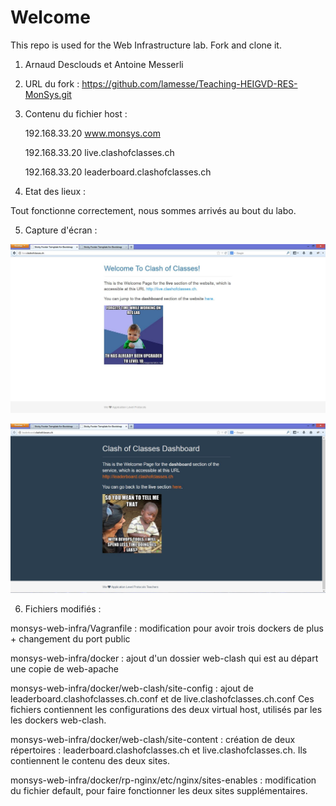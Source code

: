 Welcome
============================

This repo is used for the Web Infrastructure lab. Fork and clone it.

1. Arnaud Desclouds et Antoine Messerli

2. URL du fork : https://github.com/lamesse/Teaching-HEIGVD-RES-MonSys.git


3. Contenu du fichier host :

	192.168.33.20	www.monsys.com

	192.168.33.20	live.clashofclasses.ch

	192.168.33.20	leaderboard.clashofclasses.ch 


4. Etat des lieux :

Tout fonctionne correctement, nous sommes arrivés au bout du labo.

5. Capture d'écran : 

![](/img/live.jpg)

![](/img/leader.jpg)

6. Fichiers modifiés :

monsys-web-infra/Vagranfile : modification pour avoir trois dockers de plus + changement du port public

monsys-web-infra/docker : ajout d'un dossier web-clash qui est au départ une copie de web-apache

monsys-web-infra/docker/web-clash/site-config : ajout de leaderboard.clashofclasses.ch.conf et de live.clashofclasses.ch.conf Ces fichiers contiennent les configurations des deux virtual host, utilisés par les les dockers web-clash.

monsys-web-infra/docker/web-clash/site-content : création de deux répertoires : leaderboard.clashofclasses.ch et live.clashofclasses.ch. Ils contiennent le contenu des deux sites.

monsys-web-infra/docker/rp-nginx/etc/nginx/sites-enables : modification du fichier default, pour faire fonctionner les deux sites supplémentaires.

